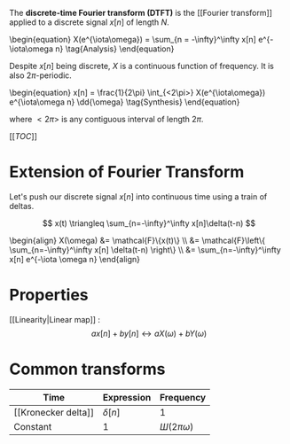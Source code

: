 The **discrete-time Fourier transform (DTFT)** is the [[Fourier transform]] applied to a discrete signal $x[n]$ of length $N$.

\begin{equation} X(e^{\iota\omega}) = \sum_{n = -\infty}^\infty x[n] e^{-\iota\omega n} \tag{Analysis} \end{equation}

Despite $x[n]$ being discrete, $X$ is a continuous function of frequency. It is also $2\pi$-periodic.

\begin{equation}
x[n] = \frac{1}{2\pi} \int_{<2\pi>} X(e^{\iota\omega}) e^{\iota\omega n} \dd{\omega} \tag{Synthesis}
\end{equation}

where $<2\pi>$ is any contiguous interval of length $2\pi$.

[[_TOC_]]

# Extension of Fourier Transform

Let's push our discrete signal $x[n]$ into continuous time using a train of deltas.

$$
x(t) \triangleq \sum_{n=-\infty}^\infty x[n]\delta(t-n)
$$

\begin{align}
X(\omega) &= \mathcal{F}\\{x(t)\\} \\\\
&= \mathcal{F}\left\\{ \sum_{n=-\infty}^\infty x[n] \delta(t-n) \right\\}  \\\\
&= \sum_{n=-\infty}^\infty x[n] e^{-\iota \omega n}
\end{align}

# Properties

[[Linearity|Linear map]]
: $$ax[n] + by[n] \longleftrightarrow aX(\omega) + bY(\omega)$$



# Common transforms


|Time|Expression|Frequency|
|----|----|---------|
|[[Kronecker delta]]|$\delta[n]$|1|
|Constant|1|$Ш(2\pi \omega)$|
